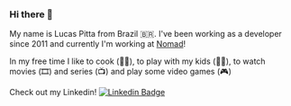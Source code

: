 ### Hi there 🤘

My name is Lucas Pitta from Brazil 🇧🇷. I've been working as a developer since 2011 and currently I'm working at [Nomad](https://www.nomadglobal.com/)!

In my free time I like to cook (👨‍🍳), to play with my kids (👦👧), to watch movies (🎞️) and series (📺) and play some video games (🎮)

Check out my Linkedin!
[![Linkedin Badge](https://img.shields.io/badge/-LinkedIn-blue?style=flat-square&logo=Linkedin&logoColor=white&link=https://www.linkedin.com/in/lucas-pitta-02179a39)](https://www.linkedin.com/in/lucas-pitta-02179a39)
